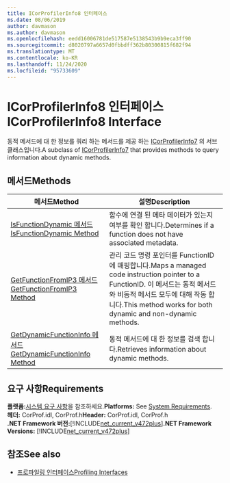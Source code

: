 ```yaml
---
title: ICorProfilerInfo8 인터페이스
ms.date: 08/06/2019
author: davmason
ms.author: davmason
ms.openlocfilehash: eedd16006781de517587e5138543b9b9eca3ff90
ms.sourcegitcommit: d8020797a6657d0fbbdff362b80300815f682f94
ms.translationtype: MT
ms.contentlocale: ko-KR
ms.lasthandoff: 11/24/2020
ms.locfileid: "95733609"
---
```

# <a name="icorprofilerinfo8-interface"></a><span data-ttu-id="5963d-102">ICorProfilerInfo8 인터페이스</span><span class="sxs-lookup"><span data-stu-id="5963d-102">ICorProfilerInfo8 Interface</span></span>

<span data-ttu-id="5963d-103">동적 메서드에 대 한 정보를 쿼리 하는 메서드를 제공 하는 [ICorProfilerInfo7](icorprofilerinfo7-interface.md) 의 서브 클래스입니다.</span><span class="sxs-lookup"><span data-stu-id="5963d-103">A subclass of [ICorProfilerInfo7](icorprofilerinfo7-interface.md) that provides methods to query information about dynamic methods.</span></span>

## <a name="methods"></a><span data-ttu-id="5963d-104">메서드</span><span class="sxs-lookup"><span data-stu-id="5963d-104">Methods</span></span>  

| <span data-ttu-id="5963d-105">메서드</span><span class="sxs-lookup"><span data-stu-id="5963d-105">Method</span></span>|<span data-ttu-id="5963d-106">설명</span><span class="sxs-lookup"><span data-stu-id="5963d-106">Description</span></span>|  
| ------------|-----------------|  
|[<span data-ttu-id="5963d-107">IsFunctionDynamic 메서드</span><span class="sxs-lookup"><span data-stu-id="5963d-107">IsFunctionDynamic Method</span></span>](icorprofilerinfo8-isfunctiondynamic-method.md)| <span data-ttu-id="5963d-108">함수에 연결 된 메타 데이터가 있는지 여부를 확인 합니다.</span><span class="sxs-lookup"><span data-stu-id="5963d-108">Determines if a function does not have associated metadata.</span></span>|
|[<span data-ttu-id="5963d-109">GetFunctionFromIP3 메서드</span><span class="sxs-lookup"><span data-stu-id="5963d-109">GetFunctionFromIP3 Method</span></span>](icorprofilerinfo8-getfunctionfromip3-method.md)| <span data-ttu-id="5963d-110">관리 코드 명령 포인터를 FunctionID에 매핑합니다.</span><span class="sxs-lookup"><span data-stu-id="5963d-110">Maps a managed code instruction pointer to a FunctionID.</span></span> <span data-ttu-id="5963d-111">이 메서드는 동적 메서드와 비동적 메서드 모두에 대해 작동 합니다.</span><span class="sxs-lookup"><span data-stu-id="5963d-111">This method works for both dynamic and non-dynamic methods.</span></span> |
|[<span data-ttu-id="5963d-112">GetDynamicFunctionInfo 메서드</span><span class="sxs-lookup"><span data-stu-id="5963d-112">GetDynamicFunctionInfo Method</span></span>](icorprofilerinfo8-getdynamicfunctioninfo-method.md)| <span data-ttu-id="5963d-113">동적 메서드에 대 한 정보를 검색 합니다.</span><span class="sxs-lookup"><span data-stu-id="5963d-113">Retrieves information about dynamic methods.</span></span> |

## <a name="requirements"></a><span data-ttu-id="5963d-114">요구 사항</span><span class="sxs-lookup"><span data-stu-id="5963d-114">Requirements</span></span>  

<span data-ttu-id="5963d-115">**플랫폼:**[시스템 요구 사항](../../get-started/system-requirements.md)을 참조하세요.</span><span class="sxs-lookup"><span data-stu-id="5963d-115">**Platforms:** See [System Requirements](../../get-started/system-requirements.md).</span></span>  
<span data-ttu-id="5963d-116">**헤더:** CorProf.idl, CorProf.h</span><span class="sxs-lookup"><span data-stu-id="5963d-116">**Header:** CorProf.idl, CorProf.h</span></span>  
<span data-ttu-id="5963d-117">**.NET Framework 버전:**[!INCLUDE[net_current_v472plus](../../../../includes/net-current-v472plus.md)]</span><span class="sxs-lookup"><span data-stu-id="5963d-117">**.NET Framework Versions:** [!INCLUDE[net_current_v472plus](../../../../includes/net-current-v472plus.md)]</span></span>  

## <a name="see-also"></a><span data-ttu-id="5963d-118">참조</span><span class="sxs-lookup"><span data-stu-id="5963d-118">See also</span></span>

- [<span data-ttu-id="5963d-119">프로파일링 인터페이스</span><span class="sxs-lookup"><span data-stu-id="5963d-119">Profiling Interfaces</span></span>](profiling-interfaces.md)

